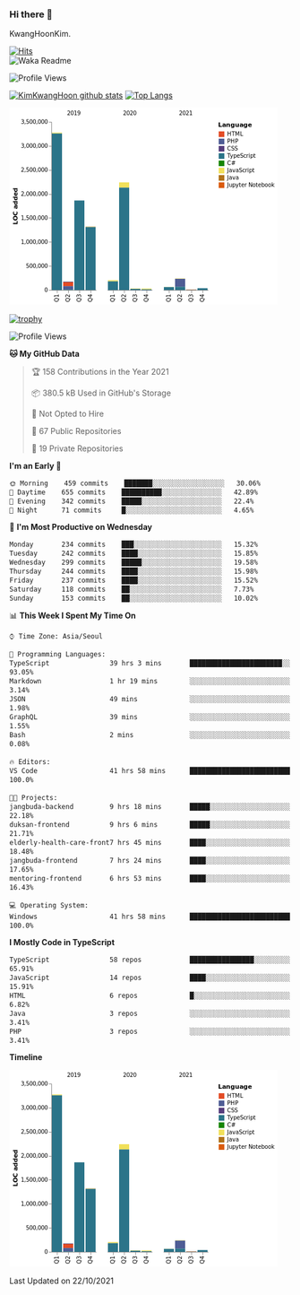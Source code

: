 ### Hi there 👋

KwangHoonKim.

[![Hits](https://hits.seeyoufarm.com/api/count/incr/badge.svg?url=https%3A%2F%2Fgithub.com%2Frhkdgns95)](https://hits.seeyoufarm.com)  
![Waka Readme](https://github.com/rhkdgns95/rhkdgns95/workflows/Waka%20Readme/badge.svg)

![Profile Views](http://img.shields.io/badge/Profile%20Views-0-blue)

[![KimKwangHoon github stats](https://github-readme-stats.vercel.app/api?username=rhkdgns95&show_icons=true)](https://github.com/rhkdgns95/github-readme-stats)   [![Top Langs](https://github-readme-stats.vercel.app/api/top-langs/?username=rhkdgns95&layout=compact)](https://github.com/rhkdgns95/github-readme-stats)   


![Chart not found](https://raw.githubusercontent.com/rhkdgns95/rhkdgns95/master/charts/bar_graph.png) 

[![trophy](https://github-profile-trophy.vercel.app/?username=rhkdgns95)](https://github.com/rhkdgns95/github-profile-trophy)

<!--START_SECTION:waka-->
![Profile Views](http://img.shields.io/badge/Profile%20Views-0-blue)

**🐱 My GitHub Data** 

> 🏆 158 Contributions in the Year 2021
 > 
> 📦 380.5 kB Used in GitHub's Storage 
 > 
> 🚫 Not Opted to Hire
 > 
> 📜 67 Public Repositories 
 > 
> 🔑 19 Private Repositories  
 > 
**I'm an Early 🐤** 

```text
🌞 Morning    459 commits    ███████░░░░░░░░░░░░░░░░░░   30.06% 
🌆 Daytime    655 commits    ██████████░░░░░░░░░░░░░░░   42.89% 
🌃 Evening    342 commits    █████░░░░░░░░░░░░░░░░░░░░   22.4% 
🌙 Night      71 commits     █░░░░░░░░░░░░░░░░░░░░░░░░   4.65%

```
📅 **I'm Most Productive on Wednesday** 

```text
Monday       234 commits    ███░░░░░░░░░░░░░░░░░░░░░░   15.32% 
Tuesday      242 commits    ████░░░░░░░░░░░░░░░░░░░░░   15.85% 
Wednesday    299 commits    █████░░░░░░░░░░░░░░░░░░░░   19.58% 
Thursday     244 commits    ████░░░░░░░░░░░░░░░░░░░░░   15.98% 
Friday       237 commits    ████░░░░░░░░░░░░░░░░░░░░░   15.52% 
Saturday     118 commits    ██░░░░░░░░░░░░░░░░░░░░░░░   7.73% 
Sunday       153 commits    ██░░░░░░░░░░░░░░░░░░░░░░░   10.02%

```


📊 **This Week I Spent My Time On** 

```text
⌚︎ Time Zone: Asia/Seoul

💬 Programming Languages: 
TypeScript               39 hrs 3 mins       ███████████████████████░░   93.05% 
Markdown                 1 hr 19 mins        ░░░░░░░░░░░░░░░░░░░░░░░░░   3.14% 
JSON                     49 mins             ░░░░░░░░░░░░░░░░░░░░░░░░░   1.98% 
GraphQL                  39 mins             ░░░░░░░░░░░░░░░░░░░░░░░░░   1.55% 
Bash                     2 mins              ░░░░░░░░░░░░░░░░░░░░░░░░░   0.08%

🔥 Editors: 
VS Code                  41 hrs 58 mins      █████████████████████████   100.0%

🐱‍💻 Projects: 
jangbuda-backend         9 hrs 18 mins       █████░░░░░░░░░░░░░░░░░░░░   22.18% 
duksan-frontend          9 hrs 6 mins        █████░░░░░░░░░░░░░░░░░░░░   21.71% 
elderly-health-care-front7 hrs 45 mins       ████░░░░░░░░░░░░░░░░░░░░░   18.48% 
jangbuda-frontend        7 hrs 24 mins       ████░░░░░░░░░░░░░░░░░░░░░   17.65% 
mentoring-frontend       6 hrs 53 mins       ████░░░░░░░░░░░░░░░░░░░░░   16.43%

💻 Operating System: 
Windows                  41 hrs 58 mins      █████████████████████████   100.0%

```

**I Mostly Code in TypeScript** 

```text
TypeScript               58 repos            ████████████████░░░░░░░░░   65.91% 
JavaScript               14 repos            ████░░░░░░░░░░░░░░░░░░░░░   15.91% 
HTML                     6 repos             █░░░░░░░░░░░░░░░░░░░░░░░░   6.82% 
Java                     3 repos             ░░░░░░░░░░░░░░░░░░░░░░░░░   3.41% 
PHP                      3 repos             ░░░░░░░░░░░░░░░░░░░░░░░░░   3.41%

```


**Timeline**

![Chart not found](https://raw.githubusercontent.com/rhkdgns95/rhkdgns95/master/charts/bar_graph.png) 


 Last Updated on 22/10/2021
<!--END_SECTION:waka-->
